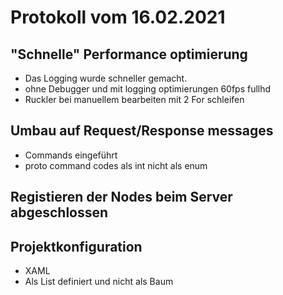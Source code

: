 # Protokoll vom 16.02.2021

## "Schnelle" Performance optimierung
- Das Logging wurde schneller gemacht.
- ohne Debugger und mit logging optimierungen 60fps fullhd
- Ruckler bei manuellem bearbeiten mit 2 For schleifen

## Umbau auf Request/Response messages
- Commands eingeführt
- proto command codes  als int nicht als enum

## Registieren der Nodes beim Server abgeschlossen

## Projektkonfiguration
- XAML
- Als List definiert und nicht als Baum


